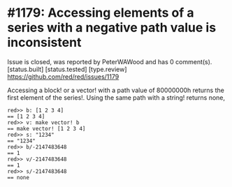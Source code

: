 
#1179: Accessing elements of a series with a negative path value is inconsistent
================================================================================
Issue is closed, was reported by PeterWAWood and has 0 comment(s).
[status.built] [status.tested] [type.review]
<https://github.com/red/red/issues/1179>

Accessing a block! or a vector! with a path value of 80000000h returns the first element of the series!. Using the same path with a string! returns none,

```
red>> b: [1 2 3 4]
== [1 2 3 4]
red>> v: make vector! b
== make vector! [1 2 3 4]
red>> s: "1234"
== "1234"
red>> b/-2147483648
== 1
red>> v/-2147483648
== 1
red>> s/-2147483648
== none
```



